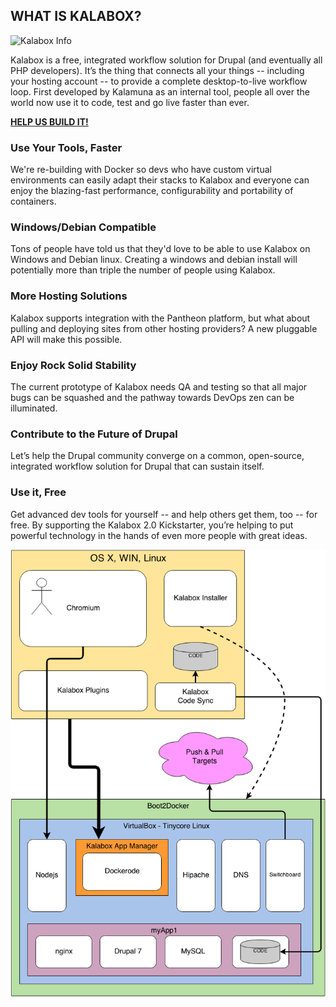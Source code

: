 ## WHAT IS KALABOX?

![Kalabox Info](http://www.kalamuna.com/sites/default/files/featured_content/images/celebrate%20k2.png)

Kalabox is a free, integrated workflow solution for Drupal (and eventually all PHP developers). It’s the thing that connects all your things -- including your hosting account -- to provide a complete desktop-to-live workflow loop. First developed by Kalamuna as an internal tool, people all over the world now use it to code, test and go live faster than ever.

**[HELP US BUILD IT!](https://github.com/kalabox/kalabox/wiki/Contributing-to-Kalabox)**

### Use Your Tools, Faster

We're re-building with Docker so devs who have custom virtual environments can easily adapt their stacks to Kalabox and everyone can enjoy the blazing-fast performance, configurability and portability of containers.

### Windows/Debian Compatible

Tons of people have told us that they'd love to be able to use Kalabox on Windows and Debian linux. Creating a windows and debian install will potentially more than triple the number of people using Kalabox.

### More Hosting Solutions

Kalabox supports integration with the Pantheon platform, but what about pulling and deploying sites from other hosting providers? A new pluggable API will make this possible.

### Enjoy Rock Solid Stability

The current prototype of Kalabox needs QA and testing so that all major bugs can be squashed and the pathway towards DevOps zen can be illuminated.

### Contribute to the Future of Drupal

Let’s help the Drupal community converge on a common, open-source, integrated workflow solution for Drupal that can sustain itself.

### Use it, Free

Get advanced dev tools for yourself -- and help others get them, too -- for free. By supporting the Kalabox 2.0 Kickstarter, you’re helping to put powerful technology in the hands of even more people with great ideas.

![Kalabox Relationship Diagram](https://raw.githubusercontent.com/kalabox/kalabox-docs/master/Kalabox%20Relationship%20Diagram.png)
